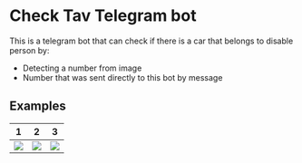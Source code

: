 # Check Tav Telegram bot

This is a telegram bot that can check if there is a car that belongs to disable person by:
 - Detecting a number from image
 - Number that was sent directly to this bot by message 

## Examples

| 1 | 2 | 3 |
| :---:         |     :---:      |          :---: |
| ![](https://i.imgur.com/gzBamlq.jpg)  | ![](https://i.imgur.com/gAKCjjo.jpg)     | ![](https://i.imgur.com/4alTskB.jpg)|
